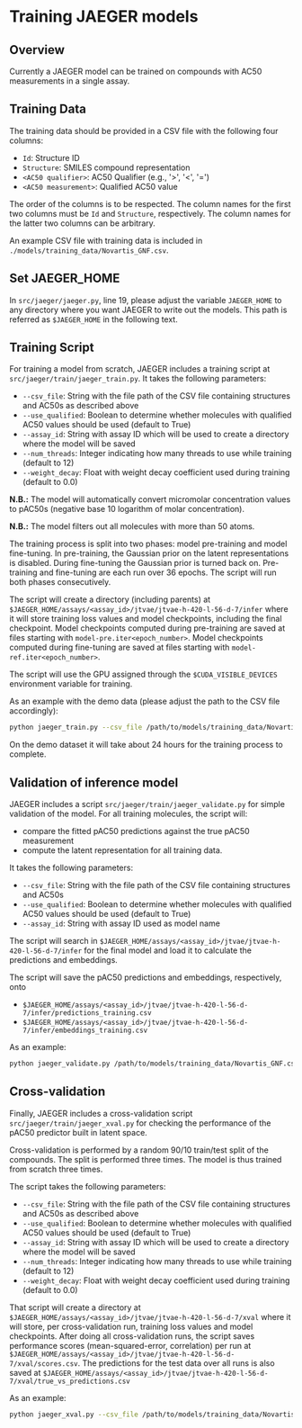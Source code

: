 # Training JAEGER models

## Overview

Currently a JAEGER model can be trained on compounds with AC50
measurements in a single assay. 

## Training Data

The training data should be provided in a CSV file with the following four columns:

* `Id`: Structure ID
* `Structure`: SMILES compound representation
* `<AC50 qualifier>`: AC50 Qualifier (e.g., '>', '<', '=')
* `<AC50 measurement>`: Qualified AC50 value

The order of the columns is to be respected.
The column names for the first two columns must be `Id` and `Structure`, respectively.
The column names for the latter two columns can be arbitrary.

An example CSV file with training data is included in `./models/training_data/Novartis_GNF.csv`.


## Set JAEGER_HOME

In `src/jaeger/jaeger.py`, line 19, please adjust the variable
`JAEGER_HOME` to any directory where you want JAEGER to write out the
models. This path is referred as `$JAEGER_HOME` in the following text.

## Training Script

For training a model from scratch, JAEGER includes a training script
at `src/jaeger/train/jaeger_train.py`. It takes the following
parameters:

* `--csv_file`: String with the file path of the CSV file containing structures and AC50s as described above
* `--use_qualified`: Boolean to determine whether molecules with qualified AC50 values should be used (default to True)
* `--assay_id`: String with assay ID which will be used to create a directory where the model will be saved
* `--num_threads`: Integer indicating how many threads to use while training (default to 12)
* `--weight_decay`: Float with weight decay coefficient used during training (default to 0.0)

**N.B.:** The model will automatically convert micromolar concentration values to
  pAC50s (negative base 10 logarithm of molar concentration).
  
**N.B.:** The model filters out all molecules with more than 50 atoms.
 

The training process is split into two phases: model pre-training and
 model fine-tuning. In pre-training, the Gaussian prior on the
latent representations is disabled. During fine-tuning the Gaussian
prior is turned back on. Pre-training and fine-tuning are each run
over 36 epochs. The script will run both phases consecutively. 

The script will create a directory (including parents) at
`$JAEGER_HOME/assays/<assay_id>/jtvae/jtvae-h-420-l-56-d-7/infer`
where it will store training loss values and model checkpoints,
including the final checkpoint. Model checkpoints computed during
pre-training are saved at files starting with
`model-pre.iter<epoch_number>`. Model checkpoints computed during
fine-tuning are saved at files starting with
`model-ref.iter<epoch_number>`.

The script will use the GPU assigned through the
`$CUDA_VISIBLE_DEVICES` environment variable for training.

As an example with the demo data (please adjust the path to the CSV file accordingly):

```sh
python jaeger_train.py --csv_file /path/to/models/training_data/Novartis_GNF.csv  --assay_id Novartis_GNF --num_threads 24 --use_qualified True
```

On the demo dataset it will take about 24 hours for the training process to complete.

## Validation of inference model

JAEGER includes a script `src/jaeger/train/jaeger_validate.py` for simple validation of
the model. For all training molecules, the script will:

* compare the fitted pAC50 predictions against the true pAC50 measurement 
* compute the latent representation for all training data.
	
It takes the following parameters:

* `--csv_file`: String with the file path of the CSV file containing structures and AC50s
* `--use_qualified`: Boolean to determine whether molecules with qualified AC50 values should be used (default to True)
* `--assay_id`: String with assay ID used as model name

The script will search in
`$JAEGER_HOME/assays/<assay_id>/jtvae/jtvae-h-420-l-56-d-7/infer` for
the final model and load it to calculate the predictions and embeddings.

The script will save the pAC50 predictions and embeddings, respectively, onto
* `$JAEGER_HOME/assays/<assay_id>/jtvae/jtvae-h-420-l-56-d-7/infer/predictions_training.csv`
* `$JAEGER_HOME/assays/<assay_id>/jtvae/jtvae-h-420-l-56-d-7/infer/embeddings_training.csv`

As an example:

```sh
python jaeger_validate.py /path/to/models/training_data/Novartis_GNF.csv --assay_id Novartis_GNF
```

## Cross-validation

Finally, JAEGER includes a cross-validation script `src/jaeger/train/jaeger_xval.py`
for checking the performance of the pAC50 predictor built in latent
space.

Cross-validation is performed by a random 90/10 train/test split of
the compounds.  The split is performed three times. The model is
thus trained from scratch three times.

The script takes the following parameters:

* `--csv_file`: String with the file path of the CSV file containing structures and AC50s as described above
* `--use_qualified`: Boolean to determine whether molecules with qualified AC50 values should be used (default to True)
* `--assay_id`: String with assay ID which will be used to create a directory where the model will be saved
* `--num_threads`: Integer indicating how many threads to use while training (default to 12)
* `--weight_decay`: Float with weight decay coefficient used during training (default to 0.0)

That script will create a directory at
`$JAEGER_HOME/assays/<assay_id>/jtvae/jtvae-h-420-l-56-d-7/xval` where
it will store, per cross-validation run, training loss values and
model checkpoints. After doing all cross-validation runs, the script
saves performance scores (mean-squared-error, correlation) per run at
`$JAEGER_HOME/assays/<assay_id>/jtvae/jtvae-h-420-l-56-d-7/xval/scores.csv`. The
predictions for the test data over all runs is also saved at
`$JAEGER_HOME/assays/<assay_id>/jtvae/jtvae-h-420-l-56-d-7/xval/true_vs_predictions.csv`

As an example:

```sh
python jaeger_xval.py --csv_file /path/to/models/training_data/Novartis_GNF.csv  --assay_id Novartis_GNF --num_threads 24 --use_qualified True
```
